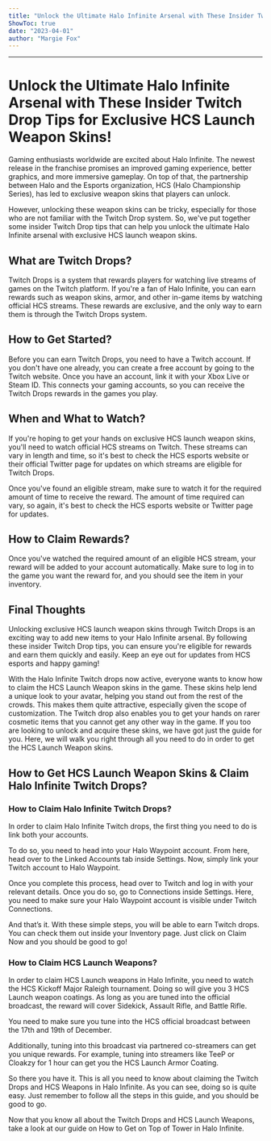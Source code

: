 ```yaml
---
title: "Unlock the Ultimate Halo Infinite Arsenal with These Insider Twitch Drop Tips for Exclusive HCS Launch Weapon Skins!"
ShowToc: true 
date: "2023-04-01"
author: "Margie Fox"
---
```

*****
# Unlock the Ultimate Halo Infinite Arsenal with These Insider Twitch Drop Tips for Exclusive HCS Launch Weapon Skins!

Gaming enthusiasts worldwide are excited about Halo Infinite. The newest release in the franchise promises an improved gaming experience, better graphics, and more immersive gameplay. On top of that, the partnership between Halo and the Esports organization, HCS (Halo Championship Series), has led to exclusive weapon skins that players can unlock.

However, unlocking these weapon skins can be tricky, especially for those who are not familiar with the Twitch Drop system. So, we've put together some insider Twitch Drop tips that can help you unlock the ultimate Halo Infinite arsenal with exclusive HCS launch weapon skins.

## What are Twitch Drops?

Twitch Drops is a system that rewards players for watching live streams of games on the Twitch platform. If you're a fan of Halo Infinite, you can earn rewards such as weapon skins, armor, and other in-game items by watching official HCS streams. These rewards are exclusive, and the only way to earn them is through the Twitch Drops system.

## How to Get Started?

Before you can earn Twitch Drops, you need to have a Twitch account. If you don't have one already, you can create a free account by going to the Twitch website. Once you have an account, link it with your Xbox Live or Steam ID. This connects your gaming accounts, so you can receive the Twitch Drops rewards in the games you play.

## When and What to Watch?

If you're hoping to get your hands on exclusive HCS launch weapon skins, you'll need to watch official HCS streams on Twitch. These streams can vary in length and time, so it's best to check the HCS esports website or their official Twitter page for updates on which streams are eligible for Twitch Drops.

Once you've found an eligible stream, make sure to watch it for the required amount of time to receive the reward. The amount of time required can vary, so again, it's best to check the HCS esports website or Twitter page for updates.

## How to Claim Rewards?

Once you've watched the required amount of an eligible HCS stream, your reward will be added to your account automatically. Make sure to log in to the game you want the reward for, and you should see the item in your inventory.

## Final Thoughts

Unlocking exclusive HCS launch weapon skins through Twitch Drops is an exciting way to add new items to your Halo Infinite arsenal. By following these insider Twitch Drop tips, you can ensure you're eligible for rewards and earn them quickly and easily. Keep an eye out for updates from HCS esports and happy gaming!


With the Halo Infinite Twitch drops now active, everyone wants to know how to claim the HCS Launch Weapon skins in the game. These skins help lend a unique look to your avatar, helping you stand out from the rest of the crowds. This makes them quite attractive, especially given the scope of customization. The Twitch drop also enables you to get your hands on rarer cosmetic items that you cannot get any other way in the game. If you too are looking to unlock and acquire these skins, we have got just the guide for you. Here, we will walk you right through all you need to do in order to get the HCS Launch Weapon skins.
 
## How to Get HCS Launch Weapon Skins & Claim Halo Infinite Twitch Drops?
 
### How to Claim Halo Infinite Twitch Drops?
 
In order to claim Halo Infinite Twitch drops, the first thing you need to do is link both your accounts.
 
To do so, you need to head into your Halo Waypoint account. From here, head over to the Linked Accounts tab inside Settings. Now, simply link your Twitch account to Halo Waypoint.
 
Once you complete this process, head over to Twitch and log in with your relevant details. Once you do so, go to Connections inside Settings. Here, you need to make sure your Halo Waypoint account is visible under Twitch Connections.
 
And that’s it. With these simple steps, you will be able to earn Twitch drops. You can check them out inside your Inventory page. Just click on Claim Now and you should be good to go!
 
### How to Claim HCS Launch Weapons?
 

 
In order to claim HCS Launch weapons in Halo Infinite, you need to watch the HCS Kickoff Major Raleigh tournament. Doing so will give you 3 HCS Launch weapon coatings. As long as you are tuned into the official broadcast, the reward will cover Sidekick, Assault Rifle, and Battle Rifle.
 
You need to make sure you tune into the HCS official broadcast between the 17th and 19th of December.
 
Additionally, tuning into this broadcast via partnered co-streamers can get you unique rewards. For example, tuning into streamers like TeeP or Cloakzy for 1 hour can get you the HCS Launch Armor Coating.
 
So there you have it. This is all you need to know about claiming the Twitch Drops and HCS Weapons in Halo Infinite. As you can see, doing so is quite easy. Just remember to follow all the steps in this guide, and you should be good to go.
 
Now that you know all about the Twitch Drops and HCS Launch Weapons, take a look at our guide on How to Get on Top of Tower in Halo Infinite.




